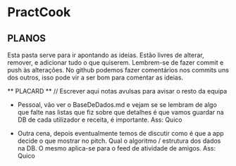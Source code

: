 # PractCook

## PLANOS

Esta pasta serve para ir apontando as ideias. Estão livres de alterar, remover, e adicionar tudo o que quiserem.
Lembrem-se de fazer commit e push às alterações. No github podemos fazer comentários nos commits uns dos outros, isso pode vir a ser bom para comentar as ideias.

** PLACARD **
// Escrever aqui notas avulsas para avisar o resto da equipa

 - Pessoal, vão ver o BaseDeDados.md e vejam se se lembram de algo que falte nas listas que fiz sobre que detalhes é que vamos guardar na DB de cada utilizador e receita, é importante. 
Ass: Quico

 - Outra cena, depois eventualmente temos de discutir como é que a app decide o que mostrar no pitch. Qual o algoritmo / estrutura dos dados na DB. O mesmo aplica-se para o feed de atividade de amigos.
 Ass: Quico